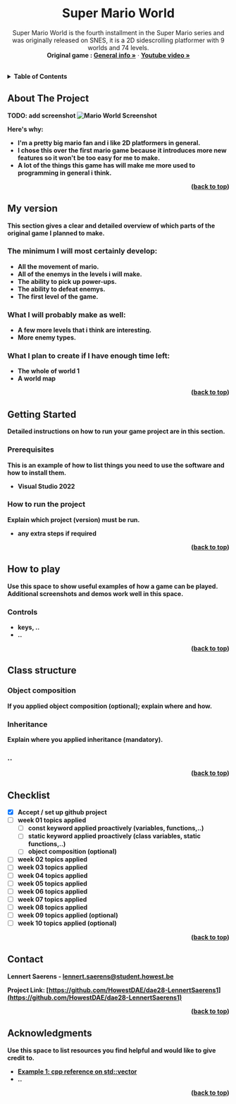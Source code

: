<a name="readme-top"></a>

<!-- GENERAL GAME INFO -->
<br />
<div align="center">

  <h1 align="center">Super Mario World</h1>

  <p align="center">
    Super Mario World is the fourth installment in the Super Mario series and was originally released on SNES, it is a 2D sidescrolling platformer with 9 worlds and 74 levels. 
    <br />
    <strong>Original game : </strong>
    <a href="https://en.wikipedia.org/wiki/Super_Mario_World"><strong>General info »</strong></a>
    ·
    <a href="https://www.youtube.com/watch?v=3Tc_Ek0ASSA"><strong>Youtube video »<strong></a>
    <br />
    <br />
  </p>
</div>



<!-- TABLE OF CONTENTS -->
<details>
  <summary>Table of Contents</summary>
  <ol>
    <li>
      <a href="#about-the-project">About The Project</a>
    </li>
    <li>
      <a href="#my-version">My version</a>
    </li>
    <li>
      <a href="#getting-started">Getting Started</a>
    </li>
    <li><a href="#how-to-play">How To Play</a></li>
    <li><a href="#class-structure">Class structure</a></li>
    <li><a href="#checklist">Checklist</a></li>
    <li><a href="#contact">Contact</a></li>
    <li><a href="#acknowledgments">Acknowledgments</a></li>
  </ol>
</details>



<!-- ABOUT THE PROJECT -->
## About The Project

TODO: add screenshot
    ![Mario World Screenshot](dae28-LennertSaerens1\DAE28_lennert_saerens\Resources\MarioWorld.png "Mario World Screenshot")

Here's why:
* I'm a pretty big mario fan and i like 2D platformers in general.
* I chose this over the first mario game because it introduces more new features so it won't be too easy for me to make.
* A lot of the things this game has will make me more used to programming in general i think.

<p align="right">(<a href="#readme-top">back to top</a>)</p>


## My version

This section gives a clear and detailed overview of which parts of the original game I planned to make.

### The minimum I will most certainly develop:
* All the movement of mario. 
* All of the enemys in the levels i will make.
* The ability to pick up power-ups.
* The ability to defeat enemys.
* The first level of the game.

### What I will probably make as well:
* A few more levels that i think are interesting.
* More enemy types.

### What I plan to create if I have enough time left:
* The whole of world 1 
* A world map

<p align="right">(<a href="#readme-top">back to top</a>)</p>


<!-- GETTING STARTED -->
## Getting Started
Detailed instructions on how to run your game project are in this section.

### Prerequisites

This is an example of how to list things you need to use the software and how to install them.
* Visual Studio 2022

### How to run the project

Explain which project (version) must be run.
* any extra steps if required 

<p align="right">(<a href="#readme-top">back to top</a>)</p>



<!-- HOW TO PLAY -->
## How to play

Use this space to show useful examples of how a game can be played. 
Additional screenshots and demos work well in this space. 

### Controls
* keys, .. 
* .. 

<p align="right">(<a href="#readme-top">back to top</a>)</p>



<!-- CLASS STRUCTURE -->
## Class structure 

### Object composition 
If you applied object composition (optional); explain where and how.

### Inheritance 
Explain where you applied inheritance (mandatory).

### ..

<p align="right">(<a href="#readme-top">back to top</a>)</p>


<!-- CHECKLIST -->
## Checklist

- [x] Accept / set up github project
- [ ] week 01 topics applied
    - [ ] const keyword applied proactively (variables, functions,..)
    - [ ] static keyword applied proactively (class variables, static functions,..)
    - [ ] object composition (optional)
- [ ] week 02 topics applied
- [ ] week 03 topics applied
- [ ] week 04 topics applied
- [ ] week 05 topics applied
- [ ] week 06 topics applied
- [ ] week 07 topics applied
- [ ] week 08 topics applied
- [ ] week 09 topics applied (optional)
- [ ] week 10 topics applied (optional)

<p align="right">(<a href="#readme-top">back to top</a>)</p>

<!-- CONTACT -->
## Contact

Lennert Saerens - lennert.saerens@student.howest.be

Project Link: [https://github.com/HowestDAE/dae28-LennertSaerens1](https://github.com/HowestDAE/dae28-LennertSaerens1)

<p align="right">(<a href="#readme-top">back to top</a>)</p>


<!-- ACKNOWLEDGMENTS -->
## Acknowledgments

Use this space to list resources you find helpful and would like to give credit to. 

* [Example 1: cpp reference on std::vector](https://en.cppreference.com/w/cpp/container/vector)
* ..

<p align="right">(<a href="#readme-top">back to top</a>)</p>

